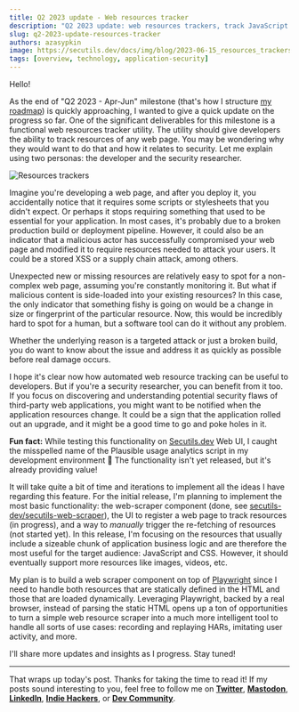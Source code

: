 ```yaml
---
title: Q2 2023 update - Web resources tracker
description: "Q2 2023 update: web resources trackers, track JavaScript and CSS files, protect from supply chain attacks and detect broken deployment early."
slug: q2-2023-update-resources-tracker
authors: azasypkin
image: https://secutils.dev/docs/img/blog/2023-06-15_resources_trackers.png
tags: [overview, technology, application-security]
---
```

Hello!

As the end of "Q2 2023 - Apr-Jun" milestone (that's how I structure [my roadmap](https://github.com/orgs/secutils-dev/projects/1/views/1)) is quickly approaching, I wanted to give a quick update on the progress so far. One of the significant deliverables for this milestone is a functional web resources tracker utility. The utility should give developers the ability to track resources of any web page. You may be wondering why they would want to do that and how it relates to security. Let me explain using two personas: the developer and the security researcher.

<!--truncate-->

![Resources trackers](https://secutils.dev/docs/img/blog/2023-06-15_resources_trackers.png)

Imagine you're developing a web page, and after you deploy it, you accidentally notice that it requires some scripts or stylesheets that you didn't expect. Or perhaps it stops requiring something that used to be essential for your application. In most cases, it's probably due to a broken production build or deployment pipeline. However, it could also be an indicator that a malicious actor has successfully compromised your web page and modified it to require resources needed to attack your users. It could be a stored XSS or a supply chain attack, among others.

Unexpected new or missing resources are relatively easy to spot for a non-complex web page, assuming you're constantly monitoring it. But what if malicious content is side-loaded into your existing resources? In this case, the only indicator that something fishy is going on would be a change in size or fingerprint of the particular resource. Now, this would be incredibly hard to spot for a human, but a software tool can do it without any problem.

Whether the underlying reason is a targeted attack or just a broken build, you do want to know about the issue and address it as quickly as possible before real damage occurs.

I hope it's clear now how automated web resource tracking can be useful to developers. But if you're a security researcher, you can benefit from it too. If you focus on discovering and understanding potential security flaws of third-party web applications, you might want to be notified when the application resources change. It could be a sign that the application rolled out an upgrade, and it might be a good time to go and poke holes in it.

**Fun fact:** While testing this functionality on [Secutils.dev](http://secutils.dev/) Web UI, I caught the misspelled name of the Plausible usage analytics script in my development environment 🤦 The functionality isn't yet released, but it's already providing value!

It will take quite a bit of time and iterations to implement all the ideas I have regarding this feature. For the initial release, I'm planning to implement the most basic functionality: the web-scraper component (done, see [secutils-dev/secutils-web-scraper](https://github.com/secutils-dev/secutils-web-scraper)), the UI to register a web page to track resources (in progress), and a way to *manually* trigger the re-fetching of resources (not started yet). In this release, I'm focusing on the resources that usually include a sizeable chunk of application business logic and are therefore the most useful for the target audience: JavaScript and CSS. However, it should eventually support more resources like images, videos, etc.

My plan is to build a web scraper component on top of [Playwright](https://playwright.dev/) since I need to handle both resources that are statically defined in the HTML and those that are loaded dynamically. Leveraging Playwright, backed by a real browser, instead of parsing the static HTML opens up a ton of opportunities to turn a simple web resource scraper into a much more intelligent tool to handle all sorts of use cases: recording and replaying HARs, imitating user activity, and more.

I'll share more updates and insights as I progress. Stay tuned!

---

That wraps up today's post. Thanks for taking the time to read it! If my posts sound interesting to you, feel free to follow me on [**Twitter**](https://twitter.com/aleh_zasypkin), [**Mastodon**](https://infosec.exchange/@azasypkin), [**LinkedIn**](https://www.linkedin.com/in/azasypkin/), [**Indie Hackers**](https://www.indiehackers.com/azasypkin/history), or [**Dev Community**](https://dev.to/azasypkin).
